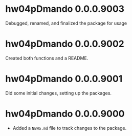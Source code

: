 
# hw04pDmando 0.0.0.9003

Debugged, renamed, and finalized the package for usage

# hw04pDmando 0.0.0.9002

Created both functions and a README.

# hw04pDmando 0.0.0.9001

Did some initial changes, setting up the packages.

# hw04pDmando 0.0.0.9000

* Added a `NEWS.md` file to track changes to the package.
